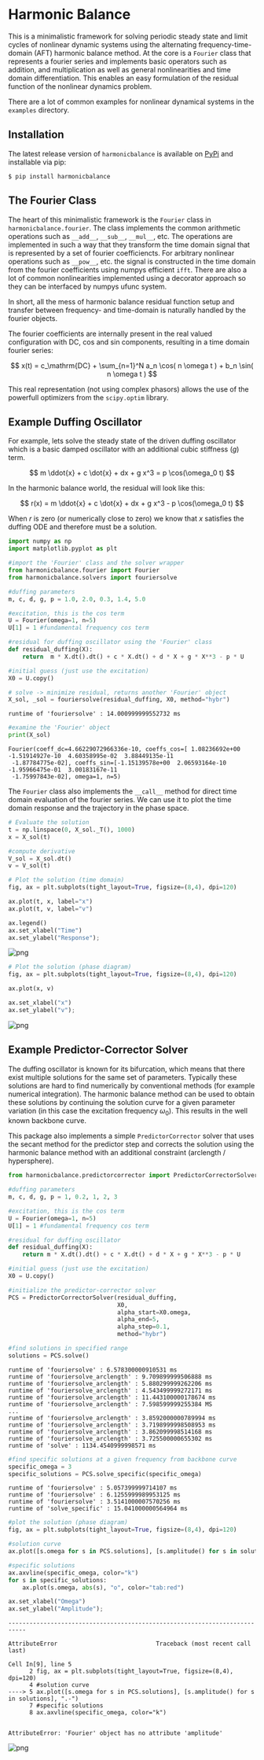 # Harmonic Balance 

This is a minimalistic framework for solving periodic steady state and limit cycles of nonlinear dynamic systems using the alternating frequency-time-domain (AFT) harmonic balance method.
At the core is a `Fourier` class that represents a fourier series and implements basic operators such as addition, and multiplication as well as general nonlinearities and time domain differentiation.
This enables an easy formulation of the residual function of the nonlinear dynamics problem.

There are a lot of common examples for nonlinear dynamical systems in the `examples` directory.

## Installation

The latest release version of `harmonicbalance` is available on [PyPi](https://pypi.org/project/harmonicbalance/) and installable via pip:

```console
$ pip install harmonicbalance
```

## The Fourier Class

The heart of this minimalistic framework is the `Fourier` class in `harmonicbalance.fourier`. The class implements the common arithmetic operations such as `__add__`, `__sub__`, `__mul__`, etc. The operations are implemented in such a way that they transform the time domain signal that is represented by a set of fourier coefficiencts. For arbitrary nonlinear operations such as `__pow__`, etc. the signal is constructed in the time domain from the fourier coefficients using numpys efficient `ifft`. There are also a lot of common nonlinearities implemented using a decorator approach so they can be interfaced by numpys ufunc system.

In short, all the mess of harmonic balance residual function setup and transfer between frequency- and time-domain is naturally handled by the fourier objects.

The fourier coefficients are internally present in the real valued configuration with DC, cos and sin components, resulting in a time domain fourier series:

$$
x(t) = c_\mathrm{DC} + \sum_{n=1}^N a_n \cos( n \omega t ) + b_n \sin( n \omega t )
$$


This real representation (not using complex phasors) allows the use of the powerfull optimizers from the `scipy.optim` library.

## Example Duffing Oscillator
For example, lets solve the steady state of the driven duffing oscillator which is a basic damped oscillator with an additional cubic stiffness ($g$) term.

$$
m \ddot{x} + c \dot{x} + dx + g x^3 = p \cos(\omega_0 t)
$$

In the harmonic balance world, the residual will look like this:

$$
r(x) = m \ddot{x} + c \dot{x} + dx + g x^3 - p \cos(\omega_0 t)
$$

When $r$ is zero (or numerically close to zero) we know that $x$ satisfies the duffing ODE and therefore must be a solution. 



```python
import numpy as np
import matplotlib.pyplot as plt

#import the 'Fourier' class and the solver wrapper
from harmonicbalance.fourier import Fourier
from harmonicbalance.solvers import fouriersolve

#duffing parameters 
m, c, d, g, p = 1.0, 2.0, 0.3, 1.4, 5.0

#excitation, this is the cos term
U = Fourier(omega=1, n=5) 
U[1] = 1 #fundamental frequency cos term

#residual for duffing oscillator using the 'Fourier' class
def residual_duffing(X):
    return  m * X.dt().dt() + c * X.dt() + d * X + g * X**3 - p * U

#initial guess (just use the excitation)
X0 = U.copy()

# solve -> minimize residual, returns another 'Fourier' object
X_sol, _sol = fouriersolve(residual_duffing, X0, method="hybr")
```

    runtime of 'fouriersolve' : 14.000999999552732 ms
    


```python
#examine the 'Fourier' object
print(X_sol)
```

    Fourier(coeff_dc=4.66229072966336e-10, coeffs_cos=[ 1.08236692e+00 -1.51914927e-10  4.60358995e-02  3.88449135e-11
     -1.87784775e-02], coeffs_sin=[-1.15139578e+00  2.06593164e-10 -1.95966475e-01  3.00183167e-11
     -1.75997843e-02], omega=1, n=5)
    

The `Fourier` class also implements the `__call__` method for direct time domain evaluation of the fourier series. We can use it to plot the time domain response and the trajectory in the phase space.


```python
# Evaluate the solution
t = np.linspace(0, X_sol._T(), 1000)
x = X_sol(t) 

#compute derivative
V_sol = X_sol.dt()
v = V_sol(t)
```


```python
# Plot the solution (time domain)
fig, ax = plt.subplots(tight_layout=True, figsize=(8,4), dpi=120)

ax.plot(t, x, label="x")
ax.plot(t, v, label="v")

ax.legend()
ax.set_xlabel("Time")
ax.set_ylabel("Response");
```


    
![png](README_files/README_8_0.png)
    



```python
# Plot the solution (phase diagram)
fig, ax = plt.subplots(tight_layout=True, figsize=(8,4), dpi=120)

ax.plot(x, v)

ax.set_xlabel("x")
ax.set_ylabel("v");
```


    
![png](README_files/README_9_0.png)
    


## Example Predictor-Corrector Solver

The duffing oscillator is known for its bifurcation, which means that there exist multiple solutions for the same set of parameters. Typically these solutions are hard to find numerically by conventional methods (for example numerical integration). The harmonic balance method can be used to obtain these solutions by continuing the solution curve for a given parameter variation (in this case the excitation frequency $\omega_0$). This results in the well known backbone curve.

This package also implements a simple `PredictorCorrector` solver that uses the secant method for the predictor step and corrects the solution using the harmonic balance method with an additional constraint (arclength / hypersphere).



```python
from harmonicbalance.predictorcorrector import PredictorCorrectorSolver

#duffing parameters
m, c, d, g, p = 1, 0.2, 1, 2, 3

#excitation, this is the cos term
U = Fourier(omega=1, n=5) 
U[1] = 1 #fundamental frequency cos term

#residual for duffing oscillator
def residual_duffing(X):
    return m * X.dt().dt() + c * X.dt() + d * X + g * X**3 - p * U

#initial guess (just use the excitation)
X0 = U.copy()

#initialize the predictor-corrector solver
PCS = PredictorCorrectorSolver(residual_duffing, 
                               X0, 
                               alpha_start=X0.omega, 
                               alpha_end=5, 
                               alpha_step=0.1, 
                               method="hybr")

#find solutions in specified range
solutions = PCS.solve()
```

    runtime of 'fouriersolve' : 6.578300000910531 ms
    runtime of 'fouriersolve_arclength' : 9.709899999506888 ms
    runtime of 'fouriersolve_arclength' : 5.880299999262206 ms
    runtime of 'fouriersolve_arclength' : 4.543499999272171 ms
    runtime of 'fouriersolve_arclength' : 11.443100000178674 ms
    runtime of 'fouriersolve_arclength' : 7.598599999255384 MS
    ...
    runtime of 'fouriersolve_arclength' : 3.8592000000789994 ms
    runtime of 'fouriersolve_arclength' : 3.7198999998508953 ms
    runtime of 'fouriersolve_arclength' : 3.862099998514168 ms
    runtime of 'fouriersolve_arclength' : 3.725500000655302 ms
    runtime of 'solve' : 1134.4540999998571 ms
    


```python
#find specific solutions at a given frequency from backbone curve
specific_omega = 3
specific_solutions = PCS.solve_specific(specific_omega)
```

    runtime of 'fouriersolve' : 5.057399999714107 ms
    runtime of 'fouriersolve' : 6.1255999989953125 ms
    runtime of 'fouriersolve' : 3.5141000007570256 ms
    runtime of 'solve_specific' : 15.041000000564964 ms
    


```python
#plot the solution (phase diagram)
fig, ax = plt.subplots(tight_layout=True, figsize=(8,4), dpi=120)

#solution curve
ax.plot([s.omega for s in PCS.solutions], [s.amplitude() for s in solutions], ".-")

#specific solutions
ax.axvline(specific_omega, color="k")
for s in specific_solutions:
    ax.plot(s.omega, abs(s), "o", color="tab:red")

ax.set_xlabel("Omega")
ax.set_ylabel("Amplitude");
```


    ---------------------------------------------------------------------------

    AttributeError                            Traceback (most recent call last)

    Cell In[9], line 5
          2 fig, ax = plt.subplots(tight_layout=True, figsize=(8,4), dpi=120)
          4 #solution curve
    ----> 5 ax.plot([s.omega for s in PCS.solutions], [s.amplitude() for s in solutions], ".-")
          7 #specific solutions
          8 ax.axvline(specific_omega, color="k")
    

    AttributeError: 'Fourier' object has no attribute 'amplitude'



    
![png](README_files/README_13_1.png)
    



```python

```
